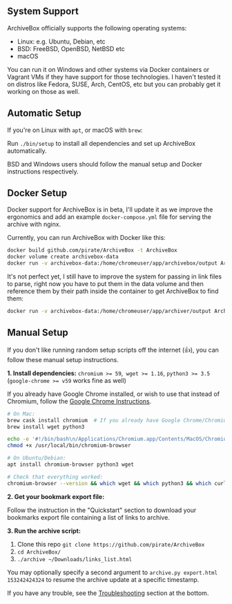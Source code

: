 ## System Support

ArchiveBox officially supports the following operating systems:

* Linux: e.g. Ubuntu, Debian, etc
* BSD: FreeBSD, OpenBSD, NetBSD etc
* macOS

You can run it on Windows and other systems via Docker containers or Vagrant VMs if they have support for those technologies.  I haven't tested it on distros like Fedora, SUSE, Arch, CentOS, etc but you can probably get it working on those as well.

## Automatic Setup

If you're on Linux with `apt`, or macOS with `brew`:

Run `./bin/setup` to install all dependencies and set up ArchiveBox automatically.

BSD and Windows users should follow the manual setup and Docker instructions respectively.

## Docker Setup

Docker support for ArchiveBox is in beta, I'll update it as we improve the ergonomics and add an example `docker-compose.yml` file for serving the archive with nginx.

Currently, you can run ArchiveBox with Docker like this:

```bash
docker build github.com/pirate/ArchiveBox -t ArchiveBox
docker volume create archivebox-data
docker run -v archivebox-data:/home/chromeuser/app/archivebox/output ArchiveBox 'https://example.com/some/rss/feed.xml'
```

It's not perfect yet, I still have to improve the system for passing in link files to parse, right now you have to put them in the data volume and then reference them by their path inside the container to get ArchiveBox to find them:

```bash
docker run -v archivebox-data:/home/chromeuser/app/archiver/output ArchiveBox /home/chromeuser/app/archivebox/output/downloads/path-to-links.json
```

## Manual Setup

If you don't like running random setup scripts off the internet (:+1:), you can follow these manual setup instructions.

**1. Install dependencies:** `chromium >= 59`,` wget >= 1.16`, `python3 >= 3.5`  (`google-chrome >= v59` works fine as well)

If you already have Google Chrome installed, or wish to use that instead of Chromium, follow the [Google Chrome Instructions](#google-chrome-instructions).

```bash
# On Mac:
brew cask install chromium  # If you already have Google Chrome/Chromium in /Applications/, skip this command
brew install wget python3

echo -e '#!/bin/bash\n/Applications/Chromium.app/Contents/MacOS/Chromium "$@"' > /usr/local/bin/chromium-browser  # see instructions for google-chrome below
chmod +x /usr/local/bin/chromium-browser
```

```bash
# On Ubuntu/Debian:
apt install chromium-browser python3 wget
```

```bash
# Check that everything worked:
chromium-browser --version && which wget && which python3 && which curl && echo "[√] All dependencies installed."
```

**2. Get your bookmark export file:**

Follow the instruction in the "Quickstart" section to download your bookmarks export file containing a list of links to archive.

**3. Run the archive script:**

1. Clone this repo `git clone https://github.com/pirate/ArchiveBox`
2. `cd ArchiveBox/`
3. `./archive ~/Downloads/links_list.html`

You may optionally specify a second argument to `archive.py export.html 153242424324` to resume the archive update at a specific timestamp.

If you have any trouble, see the [Troubleshooting](#troubleshooting) section at the bottom.